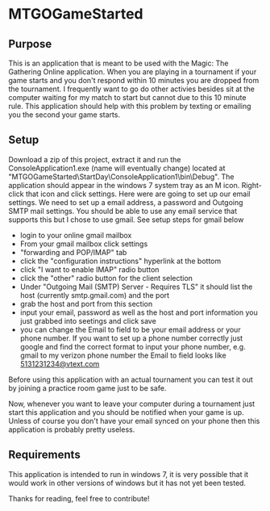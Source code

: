 # MTGOGameStarted
Purpose
----------
This is an application that is meant to be used with the Magic: The Gathering Online application. When you are
playing in a tournament if your game starts and you don't respond within 10 minutes you are dropped from the 
tournament. I frequently want to go do other activies besides sit at the computer waiting for my match to start but
cannot due to this 10 minute rule. This application should help with this problem by texting or emailing you the second your game starts.

Setup
-------
Download a zip of this project, extract it and run the ConsoleApplication1.exe (name will eventually change) located
at "MTGOGameStarted\StartDay\ConsoleApplication1\bin\Debug\". The application should appear in the windows 7 system
tray as an M icon. Right-click that icon and click settings. Here were are going to set up our email settings. We 
need to set up a email address, a password and Outgoing SMTP mail settings. You should be able to use any email 
service that supports this but I chose to use gmail. See setup steps for gmail below
- login to your online gmail mailbox 
- From your gmail mailbox click settings 
- "forwarding and POP/IMAP" tab 
- click the "configuration instructions" hyperlink at the bottom 
- click "I want to enable IMAP" radio button
- click the "other" radio button for the client selection
- Under "Outgoing Mail (SMTP) Server - Requires TLS" it should list the host (currently smtp.gmail.com) and the port
- grab the host and port from this section
- input your email, password as well as the host and port information you just grabbed into seetings and click save
- you can change the Email to field to be your email address or your phone number. If you want to set up a phone number correctly just google and find the correct format to input your phone number, e.g. gmail to my verizon phone number the Email to field looks like 5131231234@vtext.com
  
Before using this application with an actual tournament you can test it out by joining a practice room game just
to be safe. 

Now, whenever you want to leave your computer during a tournament just start this application and you should be 
notified when your game is up. Unless of course you don't have your email synced on your phone then this application
is probably pretty useless.

Requirements
---------
This application is intended to run in windows 7, it is very possible that it would work in other versions of windows
but it has not yet been tested.


Thanks for reading, feel free to contribute!
